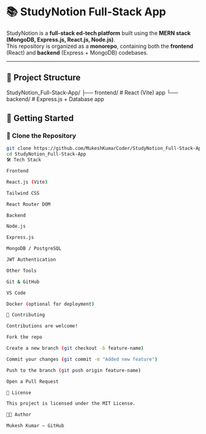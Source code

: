 # 📚 StudyNotion Full-Stack App

StudyNotion is a **full-stack ed-tech platform** built using the **MERN stack (MongoDB, Express.js, React.js, Node.js)**.  
This repository is organized as a **monorepo**, containing both the **frontend** (React) and **backend** (Express + MongoDB) codebases.

---

## 📂 Project Structure
StudyNotion_Full-Stack-App/
├── frontend/ # React (Vite) app
└── backend/ # Express.js + Database app

## 🚀 Getting Started

### 🔹 Clone the Repository
```bash
git clone https://github.com/MukeshKumarCoder/StudyNotion_Full-Stack-App.git
cd StudyNotion_Full-Stack-App
🛠️ Tech Stack

Frontend

React.js (Vite)

Tailwind CSS

React Router DOM

Backend

Node.js

Express.js

MongoDB / PostgreSQL

JWT Authentication

Other Tools

Git & GitHub

VS Code

Docker (optional for deployment)

🤝 Contributing

Contributions are welcome!

Fork the repo

Create a new branch (git checkout -b feature-name)

Commit your changes (git commit -m "Added new feature")

Push to the branch (git push origin feature-name)

Open a Pull Request

📜 License

This project is licensed under the MIT License.

👨‍💻 Author

Mukesh Kumar – GitHub

